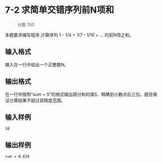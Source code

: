 # 7-2 求简单交错序列前N项和

> 分数 100

本题要求编写程序,计算序列 1 - 1/4 + 1/7 - 1/10 + ... 的前N项之和。

## 输入格式

输入在一行中给出一个正整数N。

## 输出格式

在一行中按照“sum = S”的格式输出部分和的值S，精确到小数点后三位。题目保证计算结果不超过双精度范围。

## 输入样例

    10

## 输出样例

    sum = 0.819